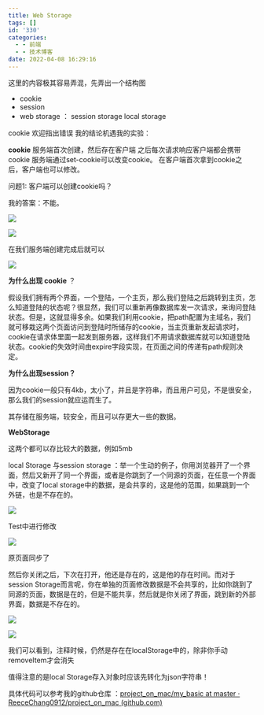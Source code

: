 ```yaml
---
title: Web Storage
tags: []
id: '330'
categories:
  - - 前端
  - - 技术博客
date: 2022-04-08 16:29:16
---
```


这里的内容极其容易弄混，先弄出一个结构图

*   cookie
*   session
*   web storage ： session storage local storage

cookie 欢迎指出错误 我的结论机遇我的实验：

**cookie** 服务端首次创建，然后存在客户端 之后每次请求响应客户端都会携带cookie 服务端通过set-cookie可以改变cookie。 在客户端首次拿到cookie之后，客户端也可以修改。

问题1: 客户端可以创建cookie吗？

我的答案：不能。

![](http://chang-rui.net/wp-content/uploads/2022/04/image-4.png)

![](http://chang-rui.net/wp-content/uploads/2022/04/image-5.png)

在我们服务端创建完成后就可以

![](http://chang-rui.net/wp-content/uploads/2022/04/image-6.png)

**为什么出现 cookie** ？

假设我们拥有两个界面，一个登陆，一个主页，那么我们登陆之后跳转到主页，怎么知道登陆的状态呢？很显然，我们可以重新再像数据库发一次请求，来询问登陆状态。但是，这就显得多余。如果我们利用cookie，把path配置为主域名，我们就可移栽这两个页面访问到登陆时所储存的cookie，当主页重新发起请求时，cookie在请求体里面一起发到服务器，这样我们不用请求数据库就可以知道登陆状态。cookie的失效时间由expire字段实现，在页面之间的传递有path规则决定。

**为什么出现session？**

因为cookie一般只有4kb，太小了，并且是字符串，而且用户可见，不是很安全，那么我们的session就应运而生了。

其存储在服务端，较安全，而且可以存更大一些的数据。

**WebStorage**

这两个都可以存比较大的数据，例如5mb

local Storage 与session storage ：举一个生动的例子，你用浏览器开了一个界面，然后又新开了同一个界面，或者是你跳到了一个同源的页面，在任意一个界面中，改变了local storage中的数据，是会共享的，这是他的范围，如果跳到一个外链，也是不存在的。

![](http://chang-rui.net/wp-content/uploads/2022/04/image-9.png)

Test中进行修改

![](http://chang-rui.net/wp-content/uploads/2022/04/image-10.png)

原页面同步了

然后你关闭之后，下次在打开，他还是存在的，这是他的存在时间。而对于session Storage而言呢，你在单独的页面修改数据是不会共享的，比如你跳到了同源的页面，数据是在的，但是不能共享，然后就是你关闭了界面，跳到新的外部界面，数据是不存在的。

![](http://chang-rui.net/wp-content/uploads/2022/04/image-7.png)

![](http://chang-rui.net/wp-content/uploads/2022/04/image-8.png)

我们可以看到，注释时候，仍然是存在在localStorage中的，除非你手动removeItem才会消失

值得注意的是local Storage存入对象时应该先转化为json字符串！

具体代码可以参考我的github仓库 ：[project\_on\_mac/my\_basic at master · ReeceChang0912/project\_on\_mac (github.com)](https://github.com/ReeceChang0912/project_on_mac/tree/master/my_basic)